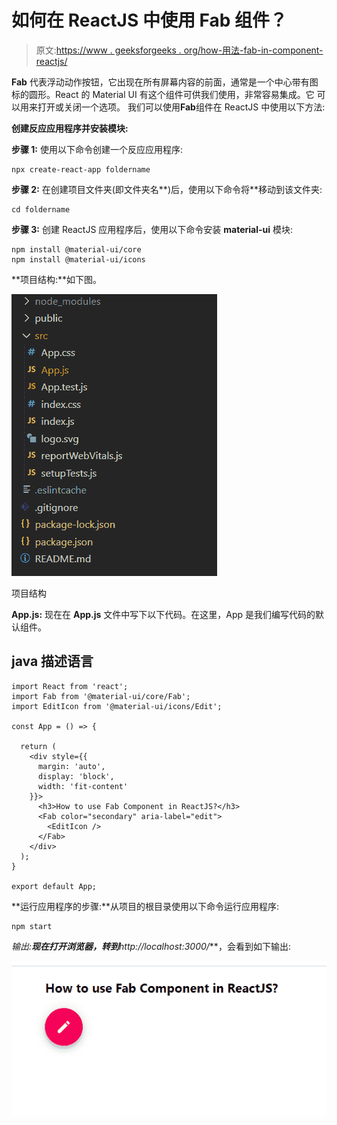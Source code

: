 # 如何在 ReactJS 中使用 Fab 组件？

> 原文:[https://www . geeksforgeeks . org/how-用法-fab-in-component-reactjs/](https://www.geeksforgeeks.org/how-to-use-fab-component-in-reactjs/)

**Fab** 代表浮动动作按钮，它出现在所有屏幕内容的前面，通常是一个中心带有图标的圆形。React 的 Material UI 有这个组件可供我们使用，非常容易集成。它 可以用来打开或关闭一个选项。 我们可以使用**Fab**组件在 ReactJS 中使用以下方法:

**创建反应应用程序并安装模块:**

**步骤 1:** 使用以下命令创建一个反应应用程序:

```
npx create-react-app foldername
```

**步骤 2:** 在创建项目文件夹(即文件夹名**)后，使用以下命令将**移动到该文件夹:

```
cd foldername
```

**步骤 3:** 创建 ReactJS 应用程序后，使用以下命令安装 **material-ui** 模块:

```
npm install @material-ui/core
npm install @material-ui/icons
```

**项目结构:**如下图。

![](img/f04ae0d8b722a9fff0bd9bd138b29c23.png)

项目结构

**App.js:** 现在在 **App.js** 文件中写下以下代码。在这里，App 是我们编写代码的默认组件。

## java 描述语言

```
import React from 'react';
import Fab from '@material-ui/core/Fab';
import EditIcon from '@material-ui/icons/Edit';

const App = () => {

  return (
    <div style={{
      margin: 'auto',
      display: 'block',
      width: 'fit-content'
    }}>
      <h3>How to use Fab Component in ReactJS?</h3>
      <Fab color="secondary" aria-label="edit">
        <EditIcon />
      </Fab>
    </div>
  );
}

export default App;
```

**运行应用程序的步骤:**从项目的根目录使用以下命令运行应用程序:

```
npm start
```

**输出:**现在打开浏览器，转到***http://localhost:3000/***，会看到如下输出:

![](img/43a3e66c45dbdc080a5dc8d0a0f1102b.png)